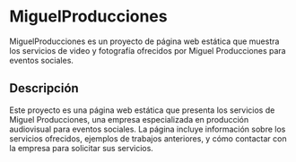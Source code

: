 # MiguelProducciones

MiguelProducciones es un proyecto de página web estática que muestra los servicios de video y fotografía ofrecidos por Miguel Producciones para eventos sociales.

## Descripción

Este proyecto es una página web estática que presenta los servicios de Miguel Producciones, una empresa especializada en producción audiovisual para eventos sociales. La página incluye información sobre los servicios ofrecidos, ejemplos de trabajos anteriores, y cómo contactar con la empresa para solicitar sus servicios.
